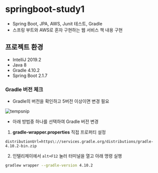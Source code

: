 # springboot-study1
- Spring Boot, JPA, AWS, Junit 테스트, Gradle
- 스프링 부트와 AWS로 혼자 구현하는 웹 서비스 책 내용 구현

## 프로젝트 환경 
- IntelliJ 2019.2
- Java 8
- Gradle 4.10.2
- Spring Boot 2.1.7

### Gradle 버전 체크
- Gradle의 버전을 확인하고 5버전 이상이면 변경 필요


![tempsnip](https://user-images.githubusercontent.com/93722435/177921216-a361fb1a-923f-436d-b752-97683eff5862.png)


- 아래 방법중 하나를 선택하여 Gradle 버전 변경

1. **gradle-wrapper.properties** 직접 프로퍼티 설정 
```
distributionUrl=https\://services.gradle.org/distributions/gradle-4.10.2-bin.zip
```

2. 인텔리제이에서 ```alt+F12``` 눌러 터미널을 열고 아래 명령 실행
```bash
gradlew wrapper --gradle-version 4.10.2
```
